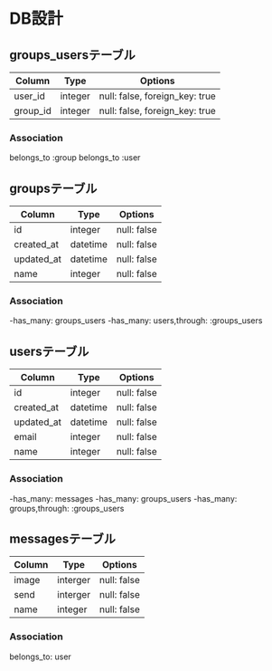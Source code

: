 # DB設計

## groups_usersテーブル
|Column|Type|Options|
|------|----|-------|
|user_id|integer|null: false, foreign_key: true|
|group_id|integer|null: false, foreign_key: true|
### Association
belongs_to :group
belongs_to :user

## groupsテーブル
|Column|Type|Options|
|------|----|-------|
|id|integer|null: false|
|created_at|datetime|null: false|
|updated_at|datetime|null: false|
|name|integer|null: false|
### Association
-has_many: groups_users
-has_many: users,through: :groups_users

## usersテーブル
|Column|Type|Options|
|------|----|-------|
|id|integer|null: false|
|created_at|datetime|null: false|
|updated_at|datetime|null: false|
|email|integer|null: false|
|name|integer|null: false|
### Association
-has_many: messages
-has_many: groups_users
-has_many: groups,through: :groups_users

## messagesテーブル
|Column|Type|Options|
|------|----|-------|
|image|interger|null: false|
|send|interger|null: false|
|name|integer|null: false|
### Association
belongs_to: user